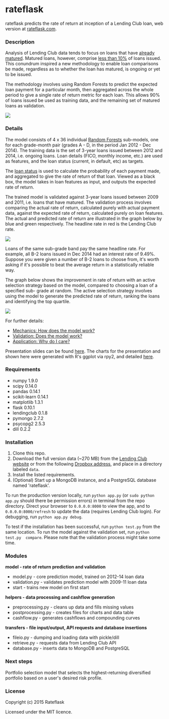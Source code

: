 rateflask
========

rateflask predicts the rate of return at inception of a Lending Club loan, web 
version at [rateflask.com][rateflask.com].

### Description
Analysis of Lending Club data tends to focus on loans that have 
[already matured][already matured]. Matured loans, however, comprise 
[less than 10%][less than 10%] of loans issued. This conundrum inspired a new 
methodology to enable loan comparisons be made, regardless as to whether the 
loan has matured, is ongoing or yet to be issued.

The methodology involves using Random Forests to predict the expected loan 
payment for a particular month, then aggregated across the whole period to give 
a single rate of return metric for each loan. This allows 90% of loans issued be 
used as training data, and the remaining set of matured loans as validation.

![][issuance]

### Details

The model consists of 4 x 36 individual [Random Forests][Random Forests] 
sub-models, one for each grade-month pair (grades A - D, in the period Jan 
2012 - Dec 2014). The training data is the set of 3-year loans issued between 
2012 and 2014, i.e. ongoing loans. Loan details (FICO, monthly income, etc.) are 
used as features, and the loan status (current, in default, etc) as targets.

The [loan status][loan status] is used to calculate the probability of each 
payment made, and aggregated to give the rate of return of that loan. Viewed as 
a black box, the model takes in loan features as input, and outputs the expected 
rate of return.

The trained model is validated against 3-year loans issued between 2009 and
2011, i.e. loans that have matured. The validation process involves comparing 
the actual rate of return, calculated purely with actual payment data, against
the expected rate of return, calculated purely on loan features. The actual and 
predicted rate of return are illustrated in the graph below by blue and green
respectively. The headline rate in red is the Lending Club rate.

![][compare]

Loans of the same sub-grade band pay the same headline rate. For example, all
B-2 loans issued in Dec 2014 had an interest rate of 9.49%. Suppose you were
given a number of B-2 loans to choose from, it's worth asking if it's possible
to beat the average return in a statistically reliable way.

The graph below shows the improvement in rate of return with an active selection
strategy based on the model, compared to choosing a loan of a specified sub-
grade at random. The active selection strategy involves using the model to
generate the predicted rate of return, ranking the loans and identifying the top
quartile.

![][quartile]

For further details:
* [Mechanics: How does the model work?][mechanics]
* [Validation: Does the model work?][validation]
* [Application: Why do I care?][application]

Presentation slides can be found [here][presentation]. The charts for the 
presentation and shown here were generated with R's ggplot via rpy2, and 
detailed [here][charts].

### Requirements
* numpy 1.9.0
* scipy 0.14.0
* pandas 0.14.1
* scikit-learn 0.14.1
* matplotlib 1.3.1
* flask 0.10.1
* lendingclub 0.1.8
* pymongo 2.7.2
* psycopg2 2.5.3
* dill 0.2.2

### Installation
1. Clone this repo.
2. Download the full version data (~270 MB) from the 
[Lending Club website][Lending Club website] or from the following 
[Dropbox address][Dropbox address], and place in a directory labeled `data`.
3. Install the listed requirements.
4. (Optional) Start up a MongoDB instance, and a PostgreSQL database named 
'rateflask'.

To run the production version locally, run `python app.py` (or `sudo python 
app.py` should there be permission errors) in terminal from the repo directory.
Direct your browser to `0.0.0.0:8000` to view the app, and to 
`0.0.0.0:8000/refresh` to update the data (requires Lending Club login). For 
debugging, run `python app.py debug`.

To test if the installation has been successful, run `python test.py` from the 
same location. To run the model against the validation set, run `python test.py 
compare`. Please note that the validation process might take some time.

### Modules

**model - rate of return prediction and validation**
* model.py - core prediction model, trained on 2012-14 loan data
* validation.py - validates prediction model with 2009-11 loan data
* start - trains new model on first start

**helpers - data processing and cashflow generation**
* preprocessing.py - cleans up data and fills missing values
* postprocessing.py - creates files for charts and data table
* cashflow.py - generates cashflows and compounding curves

**transfers - file input/output, API requests and database insertions**
* fileio.py - dumping and loading data with pickle/dill
* retrieve.py - requests data from Lending Club API
* database.py - inserts data to MongoDB and PostgreSQL

### Next steps

Portfolio selection model that selects the highest-returning diversified 
portfolio based on a user's desired risk profile.

### License

Copyright (c) 2015 Rateflask

Licensed under the MIT licence.


<!-- links -->

[rateflask.com]: http://www.rateflask.com

[already matured]: https://www.lendingrobot.com/#/resources/charts
[less than 10%]: https://www.lendingclub.com/info/statistics.action
[issuance]: static/images/issuance.png

[Random Forests]: http://en.wikipedia.org/wiki/Random_forest
[loan status]: https://www.lendingclub.com/info/demand-and-credit-profile.action
[compare]: static/images/compare.png
[charts]: http://nbviewer.ipython.org/github/savarin/rateflask/blob/master/notebooks/charts.ipynb
[quartile]: static/images/quartile.png

[mechanics]: http://nbviewer.ipython.org/github/savarin/rateflask/blob/master/notebooks/mechanics.ipynb
[validation]: http://nbviewer.ipython.org/github/savarin/rateflask/blob/master/notebooks/validation.ipynb
[application]: http://nbviewer.ipython.org/github/savarin/rateflask/blob/master/notebooks/application.ipynb
[presentation]: https://github.com/savarin/rateflask/blob/master/notebooks/presentation.pdf

[Lending Club website]: https://www.lendingclub.com/info/download-data.action
[Dropbox address]: https://www.dropbox.com/sh/pmwh81xl7bi5axv/AABSewOpldF2zdqr6JOP5lNha?dl=0